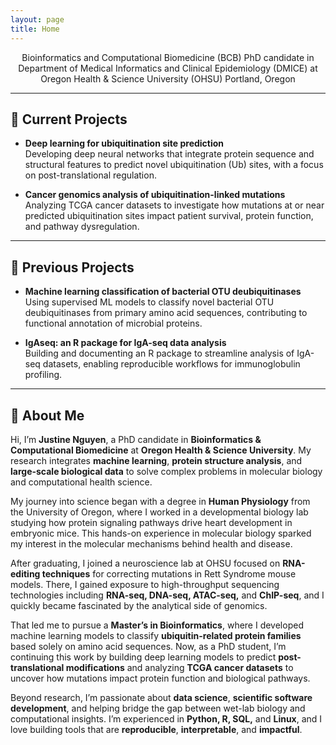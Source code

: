 ```yaml
---
layout: page
title: Home
---
```


<center>
Bioinformatics and Computational Biomedicine (BCB) PhD candidate in  
Department of Medical Informatics and Clinical Epidemiology (DMICE) at  
Oregon Health & Science University (OHSU)  
Portland, Oregon
</center>

---

## 🔬 Current Projects

- **Deep learning for ubiquitination site prediction**  
  Developing deep neural networks that integrate protein sequence and structural features to predict novel ubiquitination (Ub) sites, with a focus on post-translational regulation.

- **Cancer genomics analysis of ubiquitination-linked mutations**  
  Analyzing TCGA cancer datasets to investigate how mutations at or near predicted ubiquitination sites impact patient survival, protein function, and pathway dysregulation.

---

## 🧪 Previous Projects

- **Machine learning classification of bacterial OTU deubiquitinases**  
  Using supervised ML models to classify novel bacterial OTU deubiquitinases from primary amino acid sequences, contributing to functional annotation of microbial proteins.

- **IgAseq: an R package for IgA-seq data analysis**  
  Building and documenting an R package to streamline analysis of IgA-seq datasets, enabling reproducible workflows for immunoglobulin profiling.

---

## 👋 About Me

Hi, I’m **Justine Nguyen**, a PhD candidate in **Bioinformatics & Computational Biomedicine** at **Oregon Health & Science University**. My research integrates **machine learning**, **protein structure analysis**, and **large-scale biological data** to solve complex problems in molecular biology and computational health science.

My journey into science began with a degree in **Human Physiology** from the University of Oregon, where I worked in a developmental biology lab studying how protein signaling pathways drive heart development in embryonic mice. This hands-on experience in molecular biology sparked my interest in the molecular mechanisms behind health and disease.

After graduating, I joined a neuroscience lab at OHSU focused on **RNA-editing techniques** for correcting mutations in Rett Syndrome mouse models. There, I gained exposure to high-throughput sequencing technologies including **RNA-seq, DNA-seq, ATAC-seq,** and **ChIP-seq**, and I quickly became fascinated by the analytical side of genomics.

That led me to pursue a **Master’s in Bioinformatics**, where I developed machine learning models to classify **ubiquitin-related protein families** based solely on amino acid sequences. Now, as a PhD student, I’m continuing this work by building deep learning models to predict **post-translational modifications** and analyzing **TCGA cancer datasets** to uncover how mutations impact protein function and biological pathways.

Beyond research, I’m passionate about **data science**, **scientific software development**, and helping bridge the gap between wet-lab biology and computational insights. I’m experienced in **Python, R, SQL,** and **Linux**, and I love building tools that are **reproducible**, **interpretable**, and **impactful**.
